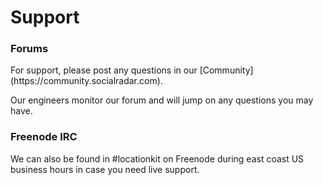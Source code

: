 <h1>Support</h1>

<h3>Forums</h3>
For support, please post any questions in our [Community](https://community.socialradar.com).

Our engineers monitor our forum and will jump on any questions you may have.

<h3>Freenode IRC</h3>
We can also be found in #locationkit on Freenode during east coast US business hours in case you need live support.
